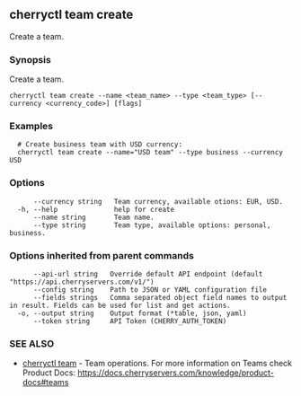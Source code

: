 ## cherryctl team create

Create a team.

### Synopsis

Create a team.

```
cherryctl team create --name <team_name> --type <team_type> [--currency <currency_code>] [flags]
```

### Examples

```
  # Create business team with USD currency:
  cherryctl team create --name="USD team" --type business --currency USD
```

### Options

```
      --currency string   Team currency, available otions: EUR, USD.
  -h, --help              help for create
      --name string       Team name.
      --type string       Team type, available options: personal, business.
```

### Options inherited from parent commands

```
      --api-url string   Override default API endpoint (default "https://api.cherryservers.com/v1/")
      --config string    Path to JSON or YAML configuration file
      --fields strings   Comma separated object field names to output in result. Fields can be used for list and get actions.
  -o, --output string    Output format (*table, json, yaml)
      --token string     API Token (CHERRY_AUTH_TOKEN)
```

### SEE ALSO

* [cherryctl team](cherryctl_team.md)	 - Team operations. For more information on Teams check Product Docs: https://docs.cherryservers.com/knowledge/product-docs#teams

